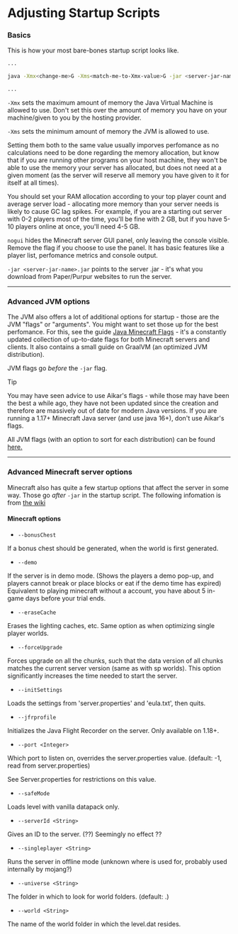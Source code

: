 
# Adjusting Startup Scripts

### Basics

This is how your most bare-bones startup script looks like.

```bash
...

java -Xmx<change-me>G -Xms<match-me-to-Xmx-value>G -jar <server-jar-name>.jar nogui

...
```

`-Xmx` sets the maximum amount of memory the Java Virtual Machine is allowed to use. Don't set this over the amount of memory you have on your machine/given to you by the hosting provider.

`-Xms` sets the minimum amount of memory the JVM is allowed to use.

Setting them both to the same value usually imporves perfomance as no calculations need to be done regarding the memory allocation, but know that if you are running other programs on your host machine, they won't be able to use the memory your server has allocated, but does not need at a given moment (as the server will reserve all memory you have given to it for itself at all times). 

You should set your RAM allocation according to your top player count and average server load - allocating more memory than your server needs is likely to cause GC lag spikes. For example, if you are a starting out server with 0-2 players most of the time, you'll be fine with 2 GB, but if you have 5-10 players online at once, you'll need 4-5 GB.

`nogui` hides the Minecraft server GUI panel, only leaving the console visible. Remove the flag if you choose to use the panel. It has basic features like a player list, perfomance metrics and console output.

`-jar <server-jar-name>.jar` points to the server .jar - it's what you download from Paper/Purpur websites to run the server.

---

### Advanced JVM options

The JVM also offers a lot of additional options for startup - those are the JVM "flags" or "arguments". You might want to set those up for the best perfomance. For this, see the guide [Java Minecraft Flags](https://github.com/brucethemoose/Minecraft-Java-Performance-Flags) - it's a constantly updated collection of up-to-date flags for both Minecraft servers and clients. It also contains a small guide on GraalVM (an optimized JVM distribution). 

JVM flags go _before_ the `-jar` flag.

> [!TIP]
> You may have seen advice to use Aikar's flags - while those may have been the best a while ago, they have not been updated since the creation and therefore are massively out of date for modern Java versions. If you are running a 1.17+ Minecraft Java server (and use java 16+), don't use Aikar's flags.

All JVM flags (with an option to sort for each distribution) can be found [here.](https://chriswhocodes.com/)

---

### Advanced Minecraft server options

Minecraft also has quite a few startup options that affect the server in some way. Those go _after_ `-jar` in the startup script.
The following infomation is from [the wiki](https://minecraft.fandom.com/wiki/Tutorials/Setting_up_a_server#Minecraft_options)

#### Minecraft options

- `--bonusChest`

If a bonus chest should be generated, when the world is first generated.

- `--demo`

If the server is in demo mode. (Shows the players a demo pop-up, and players cannot break or place blocks or eat if the demo time has expired)
Equivalent to playing minecraft without a account, you have about 5 in-game days before your trial ends.

- `--eraseCache`

Erases the lighting caches, etc. Same option as when optimizing single player worlds.

- `--forceUpgrade`

Forces upgrade on all the chunks, such that the data version of all chunks matches the current server version (same as with sp worlds).
This option significantly increases the time needed to start the server.

- `--initSettings`

Loads the settings from 'server.properties' and 'eula.txt', then quits.

- `--jfrprofile`

Initializes the Java Flight Recorder on the server. Only available on 1.18+.

- `--port <Integer>`
  
Which port to listen on, overrides the server.properties value. (default: -1, read from server.properties)
  
See Server.properties for restrictions on this value.
  
- `--safeMode`
  
Loads level with vanilla datapack only.
  
- `--serverId <String>`
  
Gives an ID to the server. (??)
Seemingly no effect ??
  
- `--singleplayer <String>`
  
Runs the server in offline mode (unknown where <String> is used for, probably used internally by mojang?)
  
- `--universe <String>`
  
The folder in which to look for world folders. (default: .)
  
- `--world <String>`
  
The name of the world folder in which the level.dat resides.
